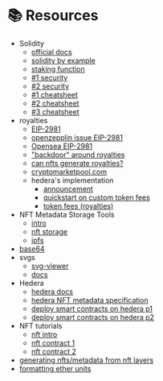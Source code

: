 # 📚 Resources

- Solidity
  - [official docs](https://docs.soliditylang.org/en/v0.8.13/introduction-to-smart-contracts.html)
  - [solidity by example](https://solidity-by-example.org/)
  - [staking function](https://solidity-by-example.org/defi/staking-rewards/)
  - [#1 security](https://hackernoon.com/solidity-tutorial-understanding-design-patterns-part-1)
  - [#2 security](https://secureum.substack.com/p/security-pitfalls-and-best-practices-101?s=r)
  - [#1 cheatsheet](https://github.com/manojpramesh/solidity-cheatsheet)
  - [#2 cheatsheet](https://manojpramesh.github.io/solidity-cheatsheet/)
  - [#3 cheatsheet](https://cdn.hashnode.com/res/hashnode/image/upload/v1648806727395/tk7laP50n.jpg?auto=compress,format&format=webp)
- royalties
  - [EIP-2981](https://eips.ethereum.org/EIPS/eip-2981)
  - [openzepplin issue EIP-2981](https://github.com/OpenZeppelin/openzeppelin-contracts/issues/2789)
  - [Opensea EIP-2981](https://github.com/alxrnz2/ERC1155-with-EIP2981-for-OpenSea#eip-2981-royalties)
  - ["backdoor" around royalties](https://www.reddit.com/r/NFT/comments/l58zzg/question_about_nft_royalties/)
  - [can nfts generate royalties?](https://medium.com/metapherse/can-nfts-generate-royalties-cc652dd432a9)
  - [cryptomarketpool.com](https://cryptomarketpool.com/erc721-contract-that-supports-sales-royalties/)
  - hedera's implementation
    - [announcement](https://hedera.com/blog/new-hedera-token-service-features-nfts-metadata-and-custom-fees)
    - [quickstart on custom token fees](https://hedera.com/blog/developer-quick-start-custom-token-fees)
    - [token fees (royalties)](https://docs.hedera.com/guides/docs/sdks/tokens/custom-token-fees)
- NFT Metadata Storage Tools
  - [intro](https://artynft.io/nft-granny/where-is-nft-art-stored/)
  - [nft storage](https://nft.storage/)
  - [ipfs](https://blog.logrocket.com/create-nft-upload-metadata-ipfs/)
- [base64](https://www.utilities-online.info/base64)
- svgs
  - [svg-viewer](https://www.svgviewer.dev/)
  - [docs](https://developer.mozilla.org/en-US/docs/Web/SVG/Tutorial)
- Hedera
  - [hedera docs](https://docs.hedera.com/guides/getting-started/try-examples/deploy-your-first-smart-contract)
  - [hedera NFT metadata specification](https://github.com/hashgraph/hedera-improvement-proposal/blob/master/HIP/hip-10.md)
  - [deploy smart contracts on hedera p1](https://hedera.com/blog/how-to-deploy-smart-contracts-on-hedera-part-1-a-simple-getter-and-setter-contract)
  - [deploy smart contracts on hedera p2](https://hedera.com/blog/how-to-deploy-smart-contracts-on-hedera-part-2-a-contract-with-hedera-token-service-integration)
- NFT tutorials
  - [nft intro](http://adilmoujahid.com/posts/2021/05/intro-nfts-solidity/)
  - [nft contract 1](https://dev.to/yakult/a-concise-hardhat-tutorial-part-2-writing-erc721-nft-5gm6)
  - [nft contract 2](https://betterprogramming.pub/how-to-create-nfts-with-solidity-4fa1398eb70a)
- [generating nfts/metadata from nft layers](https://github.com/HashLips/hashlips_art_engine)
- [formatting ether units](https://docs.ethers.io/v5/api/utils/display-logic/#utils-formatEther)
